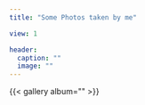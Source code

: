 ```yaml
---
title: "Some Photos taken by me"

view: 1

header:
  caption: ""
  image: ""
---
```


{{< gallery album="<gallery>" >}}
